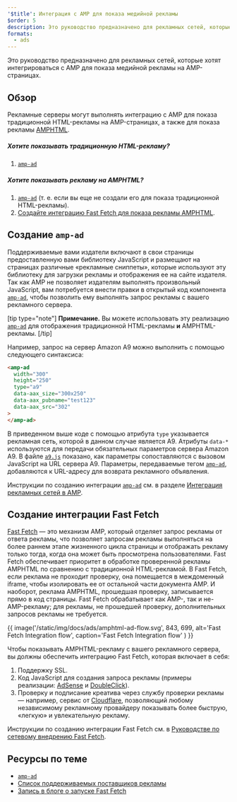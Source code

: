 ```yaml
---
'$title': Интеграция с AMP для показа медийной рекламы
$order: 5
description: Это руководство предназначено для рекламных сетей, которые хотят интегрироваться с AMP для показа медийной рекламы на AMP-страницах.
formats:
  - ads
---
```


Это руководство предназначено для рекламных сетей, которые хотят интегрироваться с AMP для показа медийной рекламы на AMP-страницах.

## Обзор

Рекламные серверы могут выполнять интеграцию с AMP для показа традиционной HTML-рекламы на AMP-страницах, а также для показа рекламы [AMPHTML](../../../documentation/guides-and-tutorials/learn/intro-to-amphtml-ads.md).

##### Хотите показывать традиционную HTML-рекламу?

1. [`amp-ad`](../../../documentation/components/reference/amp-ad.md)

##### Хотите показывать рекламу на AMPHTML?

1. [`amp-ad`](../../../documentation/components/reference/amp-ad.md) (т. е. если вы еще не создали его для показа традиционной HTML-рекламы).
2. [Создайте интеграцию Fast Fetch для показа рекламы AMPHTML](#creating-a-fast-fetch-integration).

## Создание `amp-ad` <a name="creating-an-amp-ad"></a>

Поддерживаемые вами издатели включают в свои страницы предоставленную вами библиотеку JavaScript и размещают на страницах различные «рекламные сниппеты», которые используют эту библиотеку для загрузки рекламы и отображения ее на сайте издателя. Так как AMP не позволяет издателям выполнять произвольный JavaScript, вам потребуется внести правки в открытый код компонента [`amp-ad`](../../../documentation/components/reference/amp-ad.md), чтобы позволить ему выполнять запрос рекламы с вашего рекламного сервера.

[tip type="note"] **Примечание.** Вы можете использовать эту реализацию [`amp-ad`](../../../documentation/components/reference/amp-ad.md) для отображения традиционной HTML-рекламы **и** AMPHTML-рекламы. [/tip]

Например, запрос на сервер Amazon A9 можно выполнить с помощью следующего синтаксиса:

```html
<amp-ad
  width="300"
  height="250"
  type="a9"
  data-aax_size="300x250"
  data-aax_pubname="test123"
  data-aax_src="302"
>
</amp-ad>
```

В приведенном выше коде с помощью атрибута `type` указывается рекламная сеть, которой в данном случае является A9. Атрибуты `data-*` используются для передачи обязательных параметров сервера Amazon A9. В файле [`a9.js`](https://github.com/ampproject/amphtml/blob/main/ads/a9.js) показано, как параметры сопоставляются с вызовом JavaScript на URL сервера A9. Параметры, передаваемые тегом [`amp-ad`](../../../documentation/components/reference/amp-ad.md), добавляются к URL-адресу для возврата рекламного объявления.

Инструкции по созданию интеграции [`amp-ad`](../../../documentation/components/reference/amp-ad.md) см. в разделе [Интеграция рекламных сетей в AMP](https://github.com/ampproject/amphtml/blob/main/ads/README.md).

## Создание интеграции Fast Fetch <a name="creating-a-fast-fetch-integration"></a>

[Fast Fetch](https://blog.amp.dev/2017/08/21/even-faster-loading-ads-in-amp/) — это механизм AMP, который отделяет запрос рекламы от ответа рекламы, что позволяет запросам рекламы выполняться на более раннем этапе жизненного цикла страницы и отображать рекламу только тогда, когда она может быть просмотрена пользователями. Fast Fetch обеспечивает приоритет в обработке проверенной рекламы AMPHTML по сравнению с традиционной HTML-рекламой. В Fast Fetch, если реклама не проходит проверку, она помещается в междоменный iframe, чтобы изолировать ее от остальной части документа AMP. И наоборот, реклама AMPHTML, прошедшая проверку, записывается прямо в код страницы. Fast Fetch обрабатывает как AMP-, так и не-AMP-рекламу; для рекламы, не прошедшей проверку, дополнительных запросов рекламы не требуется.

{{ image('/static/img/docs/ads/amphtml-ad-flow.svg', 843, 699, alt='Fast Fetch Integration flow', caption='Fast Fetch Integration flow' ) }}

Чтобы показывать AMPHTML-рекламу с вашего рекламного сервера, вы должны обеспечить интеграцию Fast Fetch, которая включает в себя:

1. Поддержку SSL.
2. Код JavaScript для создания запроса рекламы (примеры реализации: [AdSense](https://github.com/ampproject/amphtml/tree/master/extensions/amp-ad-network-adsense-impl) и [DoubleClick](https://github.com/ampproject/amphtml/tree/master/extensions/amp-ad-network-doubleclick-impl)).
3. Проверку и подписание креатива через службу проверки рекламы — например, сервис от [Cloudflare](https://blog.cloudflare.com/firebolt/), позволяющий любому независимому рекламному провайдеру показывать более быструю, «легкую» и увлекательную рекламу.

Инструкции по созданию интеграции Fast Fetch см. в [Руководстве по сетевому внедрению Fast Fetch](https://github.com/ampproject/amphtml/blob/main/ads/google/a4a/docs/Network-Impl-Guide.md).

## Ресурсы по теме

- [`amp-ad`](../../../documentation/components/reference/amp-ad.md)
- [Список поддерживаемых поставщиков рекламы](../../../documentation/guides-and-tutorials/develop/monetization/ads_vendors.md)
- [Запись в блоге о запуске Fast Fetch](https://blog.amp.dev/2017/08/21/even-faster-loading-ads-in-amp/)
